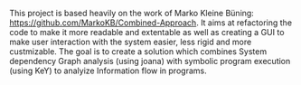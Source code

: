 This project is based heavily on the work of Marko Kleine Büning: https://github.com/MarkoKB/Combined-Approach.
It aims at refactoring the code to make it more readable and extentable as well as creating a GUI to make user interaction with the system easier, less rigid and more custmizable.
The goal is to create a solution which combines System dependency Graph analysis (using joana) with symbolic program execution (using KeY) to analyize Information flow in programs. 
